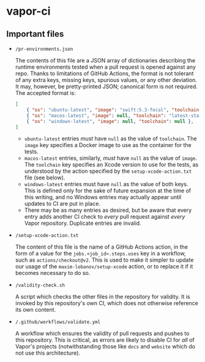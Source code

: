 # vapor-ci

## Important files

- `/pr-environments.json`
  
  The contents of this file are a JSON array of dictionaries describing the runtime environments tested when a pull request is opened against any repo. Thanks to limitations of GitHub Actions, the format is not tolerant of any extra keys, missing keys, spurious values, or any other deviation. It may, however, be pretty-printed JSON; canonical form is not required. The accepted format is:
  
  ````json
  [
      { "os": "ubuntu-latest", "image": "swift:5.3-focal", "toolchain": null },
      { "os": "macos-latest", "image": null, "toolchain": "latest-stable" },
      { "os": "windows-latest", "image": null, "toolchain": null },
  ]
  ````
  
  * `ubuntu-latest` entries _must_ have `null` as the value of `toolchain`. The `image` key specifies a Docker image to use as the container for the tests.
  * `macos-latest` entries, similarly, _must_ have `null` as the value of `image`. The `toolchain` key specifies an Xcode version to use for the tests, as understood by the action specified by the `setup-xcode-action.txt` file (see below).
  * `windows-latest` entries must have `null` as the value of both keys. This is defined only for the sake of future expansion at the time of this writing, and no Windows entries may actually appear until updates to CI are put in place.
  * There may be as many entries as desired, but be aware that every entry adds another CI check to _every_ pull request against _every_ Vapor repository. Duplicate entries are invalid.

- `/setup-xcode-action.txt`
  
  The content of this file is the name of a GitHub Actions action, in the form of a value for the `jobs.<job_id>.steps.uses` key in a workflow, such as `actions/checkout@v2`. This is used to make it simpler to update our usage of the `maxim-lobanov/setup-xcode` action, or to replace it if it becomes necessary to do so.
 
 - `/validity-check.sh`
   
   A script which checks the other files in the repository for validity. It is invoked by this repository's own CI, which does not otherwise reference its own content.
 
 - `/.github/workflows/validate.yml`
   
   A workflow which ensures the validity of pull requests and pushes to this repository. This is critical, as errors are likely to disable CI for _all_ of Vapor's projects (notwithstanding those like `docs` and `website` which do not use this architecture).
